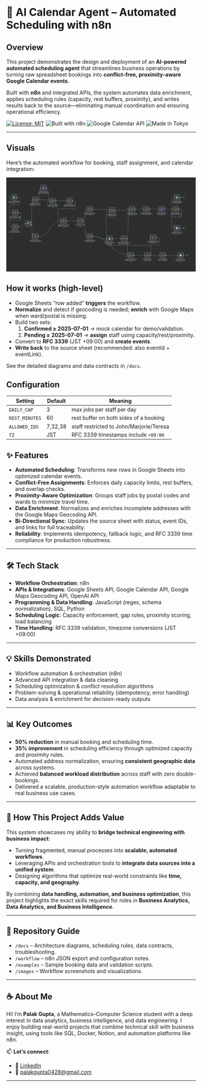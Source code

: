 # 🤖 AI Calendar Agent – Automated Scheduling with n8n  

## Overview  
This project demonstrates the design and deployment of an **AI-powered automated scheduling agent** that streamlines business operations by turning raw spreadsheet bookings into **conflict-free, proximity-aware Google Calendar events**.  

Built with **n8n** and integrated APIs, the system automates data enrichment, applies scheduling rules (capacity, rest buffers, proximity), and writes results back to the source—eliminating manual coordination and ensuring operational efficiency.  


[![License: MIT](https://img.shields.io/badge/License-MIT-green.svg)](LICENSE)
![Built with n8n](https://img.shields.io/badge/built%20with-n8n-blue)
![Google Calendar API](https://img.shields.io/badge/API-Google%20Calendar-lightgrey)
![Made in Tokyo](https://img.shields.io/badge/Timezone-Asia%2FTokyo-important)

---

## Visuals
Here’s the automated workflow for booking, staff assignment, and calendar integration:

![Workflow Diagram](images/workflow-overview.png)

## How it works (high-level)
- Google Sheets “row added” **triggers** the workflow.
- **Normalize** and detect if geocoding is needed; **enrich** with Google Maps when ward/postal is missing.
- Build two sets:
  1) **Confirmed ≥ 2025-07-01** → mock calendar for demo/validation.
  2) **Pending ≥ 2025-07-01** → **assign** staff using capacity/rest/proximity.
- Convert to **RFC 3339** (JST +09:00) and **create events**.
- **Write back** to the source sheet (recommended: also eventId + eventLink).

See the detailed diagrams and data contracts in `/docs`.

## Configuration
| Setting           | Default | Meaning                                   |
|-------------------|---------|-------------------------------------------|
| `DAILY_CAP`       | 3       | max jobs per staff per day                |
| `REST_MINUTES`    | 60      | rest buffer on both sides of a booking    |
| `ALLOWED_IDS`     | 7,32,38 | staff restricted to John/Marjorie/Teresa  |
| `TZ`              | JST     | RFC 3339 timestamps include `+09:00`      |


## ✨ Features  
- **Automated Scheduling**: Transforms new rows in Google Sheets into optimized calendar events.  
- **Conflict-Free Assignments**: Enforces daily capacity limits, rest buffers, and overlap checks.  
- **Proximity-Aware Optimization**: Groups staff jobs by postal codes and wards to minimize travel time.  
- **Data Enrichment**: Normalizes and enriches incomplete addresses with the Google Maps Geocoding API.  
- **Bi-Directional Sync**: Updates the source sheet with status, event IDs, and links for full traceability.  
- **Reliability**: Implements idempotency, fallback logic, and RFC 3339 time compliance for production robustness.  

---

## 🛠 Tech Stack  
- **Workflow Orchestration**: n8n  
- **APIs & Integrations**: Google Sheets API, Google Calendar API, Google Maps Geocoding API, OpenAI API  
- **Programming & Data Handling**: JavaScript (regex, schema normalization), SQL, Python  
- **Scheduling Logic**: Capacity enforcement, gap rules, proximity scoring, load balancing  
- **Time Handling**: RFC 3339 validation, timezone conversions (JST +09:00)  

---

## 💡 Skills Demonstrated  
- Workflow automation & orchestration (n8n)  
- Advanced API integration & data cleaning  
- Scheduling optimization & conflict resolution algorithms  
- Problem-solving & operational reliability (idempotency, error handling)  
- Data analysis & enrichment for decision-ready outputs  

---

## 📊 Key Outcomes  
- **50% reduction** in manual booking and scheduling time.  
- **35% improvement** in scheduling efficiency through optimized capacity and proximity rules.  
- Automated address normalization, ensuring **consistent geographic data** across systems.  
- Achieved **balanced workload distribution** across staff with zero double-bookings.  
- Delivered a scalable, production-style automation workflow adaptable to real business use cases.  

---

## 🚀 How This Project Adds Value  
This system showcases my ability to **bridge technical engineering with business impact**:  
- Turning fragmented, manual processes into **scalable, automated workflows**.  
- Leveraging APIs and orchestration tools to **integrate data sources into a unified system**.  
- Designing algorithms that optimize real-world constraints like **time, capacity, and geography**.  

By combining **data handling, automation, and business optimization**, this project highlights the exact skills required for roles in **Business Analytics, Data Analytics, and Business Intelligence**.  

---
## 📂 Repository Guide  
- `/docs` – Architecture diagrams, scheduling rules, data contracts, troubleshooting.  
- `/workflow` – n8n JSON export and configuration notes.  
- `/examples` – Sample booking data and validation scripts.  
- `/images` – Workflow screenshots and visualizations.  

---

## ☕ About Me

Hi! I’m **Palak Gupta**, a Mathematics–Computer Science student with a deep interest in data analytics, business intelligence, and data engineering. I enjoy building real-world projects that combine technical skill with business insight, using tools like SQL, Docker, Notion, and automation platforms like n8n.

📫 **Let’s connect**:  
- 🔗 [LinkedIn](https://www.linkedin.com/in/palakgupta28/)  
- 📧 [palakgupta0428@gmail.com](mailto:palakgupta0428@gmail.com)  

---
